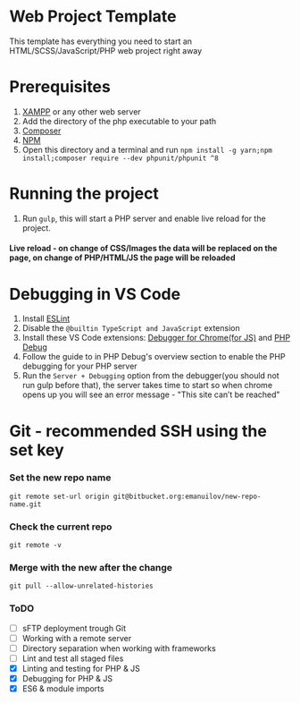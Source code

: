 # Web Project Template
This template has everything you need to start an HTML/SCSS/JavaScript/PHP web project right away

# Prerequisites
1. [XAMPP](https://www.apachefriends.org/download.html) or any other web server
2. Add the directory of the php executable to your path
3. [Composer](https://getcomposer.org/download/) 
4. [NPM](https://nodejs.org/en/)
5. Open this directory and a terminal and run `npm install -g yarn;npm install;composer require --dev phpunit/phpunit ^8`

# Running the project
1. Run `gulp`, this will start a PHP server and enable live reload for the project.

#### Live reload - on change of CSS/Images the data will be replaced on the page, on change of PHP/HTML/JS the page will be reloaded

# Debugging in VS Code
1. Install [ESLint](https://marketplace.visualstudio.com/items?itemName=dbaeumer.vscode-eslint)
2. Disable the `@builtin TypeScript and JavaScript` extension
3. Install these VS Code extensions: [Debugger for Chrome(for JS)](https://marketplace.visualstudio.com/items?itemName=msjsdiag.debugger-for-chrome) and [PHP Debug](https://marketplace.visualstudio.com/items?itemName=felixfbecker.php-debug)
4. Follow the guide to in PHP Debug's overview section to enable the PHP debugging for your PHP server
5. Run the `Server + Debugging` option from the debugger(you should not run gulp before that), the server takes time to start so when chrome opens up you will see an error message - "This site can’t be reached"

# Git - recommended SSH using the set key
### Set the new repo name
```
git remote set-url origin git@bitbucket.org:emanuilov/new-repo-name.git
```
### Check the current repo
```
git remote -v
```
### Merge with the new after the change
```
git pull --allow-unrelated-histories
```

### ToDO

- [ ] sFTP deployment trough Git
- [ ] Working with a remote server
- [ ] Directory separation when working with frameworks
- [ ] Lint and test all staged files
- [x] Linting and testing for PHP & JS
- [x] Debugging for PHP & JS
- [x] ES6 & module imports